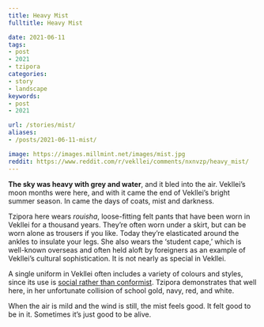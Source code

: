 ```yaml
---
title: Heavy Mist
fulltitle: Heavy Mist

date: 2021-06-11
tags:
- post
- 2021
- tzipora
categories:
- story
- landscape
keywords:
- post
- 2021

url: /stories/mist/
aliases:
- /posts/2021-06-11-mist/

image: https://images.millmint.net/images/mist.jpg
reddit: https://www.reddit.com/r/vekllei/comments/nxnvzp/heavy_mist/
---
```


**The sky was heavy with grey and water**, and it bled into the air. Vekllei’s moon months were here, and with it came the end of Vekllei’s bright summer season. In came the days of coats, mist and darkness.

Tzipora here wears *rouisha*, loose-fitting felt pants that have been worn in Vekllei for a thousand years. They’re often worn under a skirt, but can be worn alone as trousers if you like. Today they’re elasticated around the ankles to insulate your legs. She also wears the ‘student cape,’ which is well-known overseas and often held aloft by foreigners as an example of Vekllei’s cultural sophistication. It is not nearly as special in Vekllei.

A single uniform in Vekllei often includes a variety of colours and styles, since its use is [social rather than conformist](https://millmint.net/posts/2020-09-08-uniforms/). Tzipora demonstrates that well here, in her unfortunate collision of school gold, navy, red, and white.

When the air is mild and the wind is still, the mist feels good. It felt good to be in it. Sometimes it’s just good to be alive.
